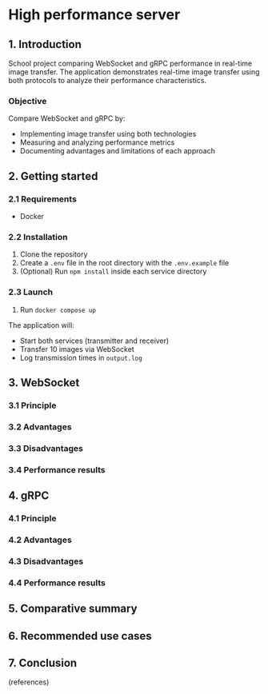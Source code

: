 # High performance server

## 1. Introduction

School project comparing WebSocket and gRPC performance in real-time image transfer.
The application demonstrates real-time image transfer using both protocols to analyze their performance characteristics.

### Objective
Compare WebSocket and gRPC by:
- Implementing image transfer using both technologies
- Measuring and analyzing performance metrics
- Documenting advantages and limitations of each approach

## 2. Getting started
### 2.1 Requirements
- Docker

### 2.2 Installation
1. Clone the repository
2. Create a `.env` file in the root directory with the `.env.example` file
3. (Optional) Run `npm install` inside each service directory

### 2.3 Launch
1. Run `docker compose up`

The application will:
- Start both services (transmitter and receiver)
- Transfer 10 images via WebSocket
- Log transmission times in `output.log`


## 3. WebSocket
### 3.1 Principle
### 3.2 Advantages
### 3.3 Disadvantages
### 3.4 Performance results

## 4. gRPC
### 4.1 Principle
### 4.2 Advantages
### 4.3 Disadvantages
### 4.4 Performance results

## 5. Comparative summary

## 6. Recommended use cases

## 7. Conclusion
(references)